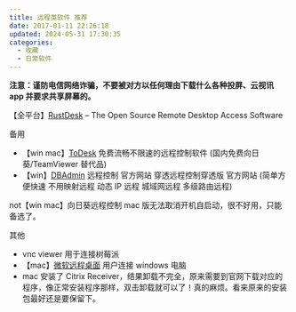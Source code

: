 ```yaml
---
title: 远程类软件 推荐
date: 2017-01-11 22:26:18
updated: 2024-05-31 17:30:35
categories:
  - 收藏
  - 日常软件
---
```


**注意：谨防电信网络诈骗，不要被对方以任何理由下载什么各种投屏、云视讯 app 并要求共享屏幕的。**

【全平台】[RustDesk](https://rustdesk.com/index.html) – The Open Source Remote Desktop Access Software

备用

* 【win mac】[ToDesk](https://www.todesk.com/download.html) 免费流畅不限速的远程控制软件 (国内免费向日葵/TeamViewer 替代品)
* 【win】[DBAdmin](https://www.slser.com/) 远程控制 官方网站 穿透远程控制穿透版 官方网站 (简单方便快速 不用映射远程 动态 IP 远程 城域网远程 多级路由远程)

not【win mac】向日葵远程控制 mac 版无法取消开机自启动，很不好用，只能备选了。<!-- more -->

其他

* vnc viewer 用于连接树莓派
* 【mac】[微软远程桌面](https://www.iplaysoft.com/microsoft-remote-desktop.html) 用户连接 windows 电脑
* mac 安装了 Citrix Receiver，结果卸载不完全，原来需要到官网下载对应的程序，像正常安装程序那样，双击卸载就可以了！真的麻烦。看来原来的安装包最好还是要保留下。
